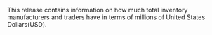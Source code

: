 This release contains information on how much total inventory manufacturers and traders have in terms of millions of United States Dollars(USD).
